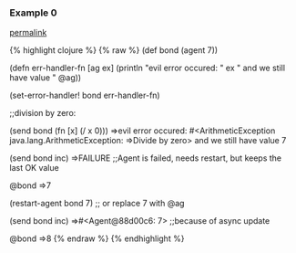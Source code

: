 ### Example 0
[permalink](#example-0)

{% highlight clojure %}
{% raw %}
(def bond (agent 7))

(defn err-handler-fn [ag ex]
  (println "evil error occured: " ex " and we still have value " @ag))

(set-error-handler! bond err-handler-fn)

;;division by zero:

(send bond (fn [x] (/ x 0)))
=>evil error occured:  #<ArithmeticException java.lang.ArithmeticException:
=>Divide by zero>  and we still have value  7

(send bond inc)
=>FAILURE ;;Agent is failed, needs restart, but keeps the last OK value

@bond
=>7

(restart-agent bond 7) ;; or replace 7 with @ag

(send bond inc)
=>#<Agent@88d00c6: 7> ;;because of async update

@bond
=>8
{% endraw %}
{% endhighlight %}


